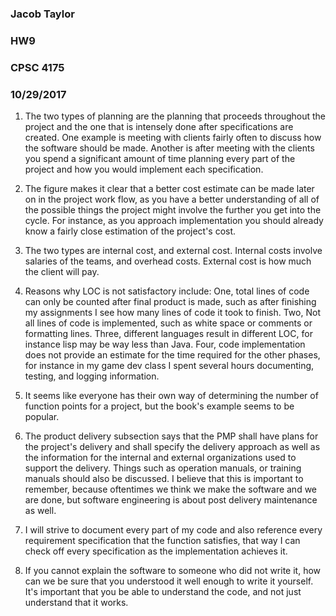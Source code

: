 ### Jacob Taylor

### HW9

### CPSC 4175

### 10/29/2017

1) The two types of planning are the planning that proceeds throughout the project and the one that is intensely done after specifications are created. One example is meeting with clients fairly often to discuss how the software should be made. Another is after meeting with the clients you spend a significant amount of time planning every part of the project and how you would implement each specification.

2) The figure makes it clear that a better cost estimate can be made later on in the project work flow, as you have a better understanding of all of the possible things the project might involve the further you get into the cycle. For instance, as you approach implementation you should already know a fairly close estimation of the project's cost.

3) The two types are internal cost, and external cost. Internal costs involve salaries of the teams, and overhead costs. External cost is how much the client will pay.

4) Reasons why LOC is not satisfactory include: One, total lines of code can only be counted after final product is made, such as after finishing my assignments I see how many lines of code it took to finish. Two, Not all lines of code is implemented, such as white space or comments or formatting lines. Three, different languages result in different LOC, for instance lisp may be way less than Java. Four, code implementation does not provide an estimate for the time required for the other phases, for instance in my game dev class I spent several hours documenting, testing, and logging information.

5) It seems like everyone has their own way of determining the number of function points for a project, but the book's example seems to be popular.

6) The product delivery subsection says that the PMP shall have plans for the project's delivery and shall specify the delivery approach as well as the information for the internal and external organizations used to support the delivery. Things such as operation manuals, or training manuals should also be discussed. I believe that this is important to remember, because oftentimes we think we make the software and we are done, but software engineering is about post delivery maintenance as well.

7) I will strive to document every part of my code and also reference every requirement specification that the function satisfies, that way I can check off every specification as the implementation achieves it.

8) If you cannot explain the software to someone who did not write it, how can we be sure that you understood it well enough to write it yourself. It's important that you be able to understand the code, and not just understand that it works.